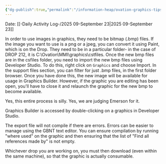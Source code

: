 ```yaml
---
{"dg-publish":true,"permalink":"/information-heap/ovation-graphics-tips-and-tricks/","noteIcon":"","created":"2025-09-23T13:42:40.513-05:00"}
---
```


Date: [[-Daily Activity Log-/2025 09-September 23\|2025 09-September 23]]

In order to use images in graphics, they need to be bitmap (.bmp) files. If the image you want to use is a png or a jpeg, you can convert it using Paint, which is on the Drop.
They need to be in a particular folder- in the case of DROP 212, it is C:\Ovation\MMI\graphics\cstfiles.
Once the new bmp files are in the csfiles folder, you need to import the new bmp files using Developer Studio. To do this, right click on `Graphics` and choose Import. In the support files section, you can filter for just .bmp files, in the first folder browser.
Once you have done this, the new image will be available for usage in Graphics Builder.  However, if the graphic you are editing has been open, you'll have to close it and relaunch the graphic for the new bmp to become available.

Yes, this entire process is silly. Yes, we are judging Emerson for it.

Graphics Builder is accessed by double-clicking on a graphics in Developer Studio.

The export file will not compile if there are errors. Errors can be easier to manage using the GBNT text editor. You can ensure compilation by running "where used" on the graphic and then ensuring that the list of "Find all references made by" is not empty.

Whichever drop you are working on, you must then download (even within the same machine), so that the graphic is actually consumable.


